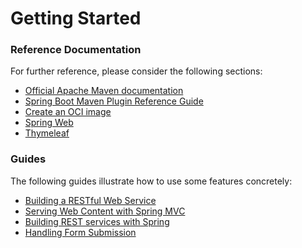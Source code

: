# Getting Started

### Reference Documentation
For further reference, please consider the following sections:

* [Official Apache Maven documentation](https://maven.apache.org/guides/index.html)
* [Spring Boot Maven Plugin Reference Guide](https://docs.spring.io/spring-boot/docs/2.7.15-SNAPSHOT/maven-plugin/reference/html/)
* [Create an OCI image](https://docs.spring.io/spring-boot/docs/2.7.15-SNAPSHOT/maven-plugin/reference/html/#build-image)
* [Spring Web](https://docs.spring.io/spring-boot/docs/2.7.15-SNAPSHOT/reference/htmlsingle/index.html#web)
* [Thymeleaf](https://docs.spring.io/spring-boot/docs/2.7.15-SNAPSHOT/reference/htmlsingle/index.html#web.servlet.spring-mvc.template-engines)

### Guides
The following guides illustrate how to use some features concretely:

* [Building a RESTful Web Service](https://spring.io/guides/gs/rest-service/)
* [Serving Web Content with Spring MVC](https://spring.io/guides/gs/serving-web-content/)
* [Building REST services with Spring](https://spring.io/guides/tutorials/rest/)
* [Handling Form Submission](https://spring.io/guides/gs/handling-form-submission/)

